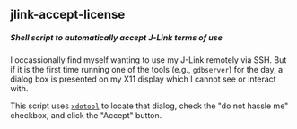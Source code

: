 ## jlink-accept-license
##### Shell script to automatically accept J-Link terms of use

I occassionally find myself wanting to use my J-Link remotely via SSH. But if it is the first time running one of the tools (e.g., `gdbserver`) for the day, a dialog box is presented on my X11 display which I cannot see or interact with. 

This script uses [`xdotool`](https://github.com/jordansissel/xdotool) to locate that dialog, check the "do not hassle me" checkbox, and click the "Accept" button.
